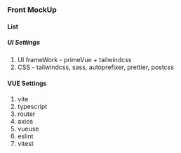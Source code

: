 ### Front MockUp

#### List

##### UI Settings
1. UI frameWork - primeVue + tailwindcss
2. CSS - tailwindcss, sass, autoprefixer, prettier, postcss

#### VUE Settings
1. vite
2. typescript
3. router
4. axios
5. vueuse
6. eslint
7. vitest
